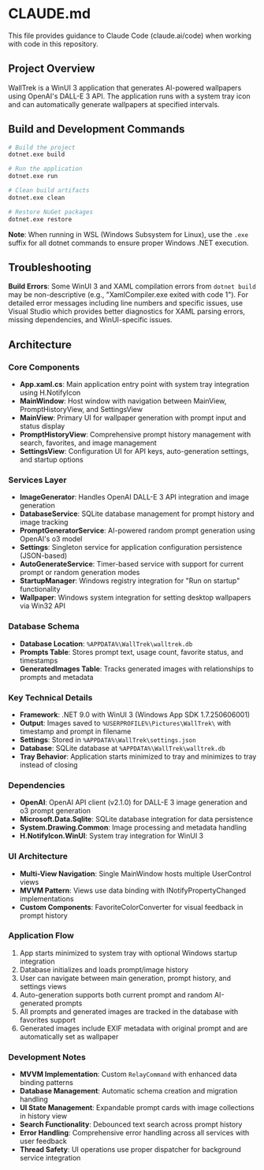 # CLAUDE.md

This file provides guidance to Claude Code (claude.ai/code) when working with code in this repository.

## Project Overview

WallTrek is a WinUI 3 application that generates AI-powered wallpapers using OpenAI's DALL-E 3 API. The application runs with a system tray icon and can automatically generate wallpapers at specified intervals.

## Build and Development Commands

```bash
# Build the project
dotnet.exe build

# Run the application
dotnet.exe run

# Clean build artifacts
dotnet.exe clean

# Restore NuGet packages
dotnet.exe restore
```

**Note**: When running in WSL (Windows Subsystem for Linux), use the `.exe` suffix for all dotnet commands to ensure proper Windows .NET execution.

## Troubleshooting

**Build Errors**: Some WinUI 3 and XAML compilation errors from `dotnet build` may be non-descriptive (e.g., "XamlCompiler.exe exited with code 1"). For detailed error messages including line numbers and specific issues, use Visual Studio which provides better diagnostics for XAML parsing errors, missing dependencies, and WinUI-specific issues.

## Architecture

### Core Components

- **App.xaml.cs**: Main application entry point with system tray integration using H.NotifyIcon
- **MainWindow**: Host window with navigation between MainView, PromptHistoryView, and SettingsView
- **MainView**: Primary UI for wallpaper generation with prompt input and status display
- **PromptHistoryView**: Comprehensive prompt history management with search, favorites, and image management
- **SettingsView**: Configuration UI for API keys, auto-generation settings, and startup options

### Services Layer

- **ImageGenerator**: Handles OpenAI DALL-E 3 API integration and image generation
- **DatabaseService**: SQLite database management for prompt history and image tracking
- **PromptGeneratorService**: AI-powered random prompt generation using OpenAI's o3 model
- **Settings**: Singleton service for application configuration persistence (JSON-based)
- **AutoGenerateService**: Timer-based service with support for current prompt or random generation modes
- **StartupManager**: Windows registry integration for "Run on startup" functionality
- **Wallpaper**: Windows system integration for setting desktop wallpapers via Win32 API

### Database Schema

- **Database Location**: `%APPDATA%\WallTrek\walltrek.db`
- **Prompts Table**: Stores prompt text, usage count, favorite status, and timestamps
- **GeneratedImages Table**: Tracks generated images with relationships to prompts and metadata

### Key Technical Details

- **Framework**: .NET 9.0 with WinUI 3 (Windows App SDK 1.7.250606001)
- **Output**: Images saved to `%USERPROFILE%\Pictures\WallTrek\` with timestamp and prompt in filename
- **Settings**: Stored in `%APPDATA%\WallTrek\settings.json`
- **Database**: SQLite database at `%APPDATA%\WallTrek\walltrek.db`
- **Tray Behavior**: Application starts minimized to tray and minimizes to tray instead of closing

### Dependencies

- **OpenAI**: OpenAI API client (v2.1.0) for DALL-E 3 image generation and o3 prompt generation
- **Microsoft.Data.Sqlite**: SQLite database integration for data persistence
- **System.Drawing.Common**: Image processing and metadata handling
- **H.NotifyIcon.WinUI**: System tray integration for WinUI 3

### UI Architecture

- **Multi-View Navigation**: Single MainWindow hosts multiple UserControl views
- **MVVM Pattern**: Views use data binding with INotifyPropertyChanged implementations
- **Custom Components**: FavoriteColorConverter for visual feedback in prompt history

### Application Flow

1. App starts minimized to system tray with optional Windows startup integration
2. Database initializes and loads prompt/image history
3. User can navigate between main generation, prompt history, and settings views
4. Auto-generation supports both current prompt and random AI-generated prompts
5. All prompts and generated images are tracked in the database with favorites support
6. Generated images include EXIF metadata with original prompt and are automatically set as wallpaper

### Development Notes

- **MVVM Implementation**: Custom `RelayCommand` with enhanced data binding patterns
- **Database Management**: Automatic schema creation and migration handling
- **UI State Management**: Expandable prompt cards with image collections in history view
- **Search Functionality**: Debounced text search across prompt history
- **Error Handling**: Comprehensive error handling across all services with user feedback
- **Thread Safety**: UI operations use proper dispatcher for background service integration
